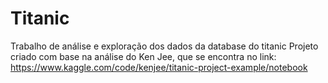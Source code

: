 # Titanic
Trabalho de análise e exploração dos dados da database do titanic
Projeto criado com base na análise do Ken Jee, que se encontra no link: https://www.kaggle.com/code/kenjee/titanic-project-example/notebook
